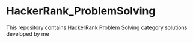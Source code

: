 # HackerRank_ProblemSolving
This repository contains HackerRank Problem Solving category solutions developed by me
